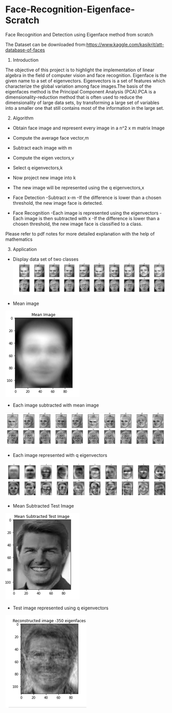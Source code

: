 # Face-Recognition-Eigenface-Scratch
Face Recognition and Detection using Eigenface method from scratch

The Dataset can be downloaded from:https://www.kaggle.com/kasikrit/att-database-of-faces


1. Introduction

  The objective of this project is to highlight the implementation of linear algebra in the field of computer vision and face recognition. Eigenface is the given   name to  a set of eigenvectors. Eigenvectors is a set of features which characterize the global variation among face images.The basis of the eigenfaces method     is the Principal Component Analysis (PCA).PCA is a dimensionality-reduction method that is often used to reduce the dimensionality of large data sets, by         transforming a large set of variables into a smaller one that still contains most of the information in the large set.


2. Algorithm

  * Obtain face image and represent every image in a n^2 x m matrix
    Image

  * Compute the average face vector,m

  * Subtract each image with m

  * Compute the eigen vectors,v

  * Select q eigenvectors,k

  * Now project new image into k

  * The new image will be represented using the q eigenvectors,x

  * Face Detection
    -Subtract x-m
    -If the difference is lower than a chosen threshold, the new image face is detected.
 
  * Face Recognition
    -Each image is represented using the eigenvectors
    -Each image is then subtracted with x
    -If the difference is lower than a chosen threshold, the new image face is classified to a class.

Please refer to pdf notes for more detailed explanation with the help of mathematics


3. Application
 
  * Display data set of two classes
![Dataset](Image/1.png)

  * Mean image
  
![mean image](Image/2.png)

  * Each image subtracted with mean image
   
![zero mean image](Image/3.png)

  * Each image represented with q eigenvectors
  
![image eigenvectors](Image/4.png)

  * Mean Subtracted Test Image
  
![Test Image](Image/5.png)

  * Test image represented using q eigenvectors
   
![Test Image eigenvectors](Image/6.png)


